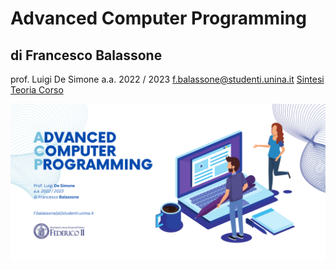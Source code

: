 # Advanced Computer Programming
## di Francesco Balassone
prof. Luigi De Simone
a.a. 2022 / 2023
f.balassone@studenti.unina.it
[Sintesi Teoria Corso](https://francescobalassone.notion.site/ACP-76da4429e929488bb82a4448679ff98e)

![Logo](img/logo.png)